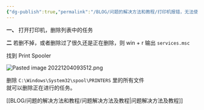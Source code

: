 ```yaml
---
{"dg-publish":true,"permalink":"/BLOG/问题的解决方法和教程/打印机报错，无法使用/"}
---
```



**一、**
打开打印机，删除列表中的任务

**二**
若删不掉，或者删除过了很久还是正在删除，则
win + r    输出  `services.msc`

找到   Print Spooler

![Pasted image 20221204093512.png](/img/user/%E6%96%87%E4%BB%B6/Pasted%20image%2020221204093512.png)

删除 `C:\Windows\System32\spool\PRINTERS`
里的所有文件   
就可以删除正在进行的任务。

[[BLOG/问题的解决方法和教程/问题解决方法及教程\|问题解决方法及教程]]

